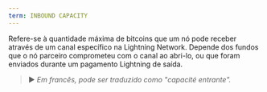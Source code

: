 ```yaml
---
term: INBOUND CAPACITY
---
```


Refere-se à quantidade máxima de bitcoins que um nó pode receber através de um canal específico na Lightning Network. Depende dos fundos que o nó parceiro comprometeu com o canal ao abri-lo, ou que foram enviados durante um pagamento Lightning de saída.

> ► *Em francês, pode ser traduzido como "capacité entrante".*